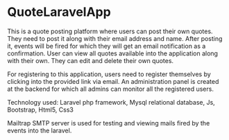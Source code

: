 # QuoteLaravelApp

This is a quote posting platform where users can post their own quotes. They need to post it along with their email address and 
name. After posting it, events will be fired for which they will get an email notification as a confirmation. User can view all quotes available into the application 
along with their own. They can edit and delete their own quotes.

For registering to this application, users need to register themselves by clicking into the provided link via email.
An administration panel is created at the backend for which all admins can monitor all the registered users.

Technology used: Laravel php framework, Mysql relational database, Js, Bootstrap, Html5, Css3

Mailtrap SMTP server is used for testing and viewing mails fired by the events into the laravel. 





